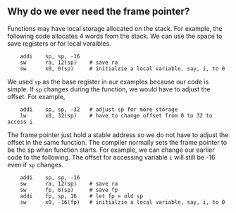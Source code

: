## Why do we ever need the frame pointer? 

Functions may have local storage allocated on the stack. For example, the
following code allocates 4 words from the stack.  We can use the space to save
registers or for local varaibles.


```
    addi    sp, sp, -16
    sw      ra, 12(sp)    # save ra
    sw      x0, 0(sp)     # initialzie a local variable, say, i, to 0
```

We used `sp` as the base register in our examples because our code is simple. If
`sp` changes during the function, we would have to adjust the offset. For example, 

```
    addi    sp, sp, -32   # adjust sp for more storage 
    lw      x0, 32(sp)    # have to change offset from 0 to 32 to access i
```

The frame pointer just hold a stable address so we do not have to adjust the offset
in the same function. The compiler normally sets the frame pointer to be the sp
when function starts. For example, we can change our earlier code to the following. 
The offset for accessing variable `i` will still be -16 even if `sp` changes.

```
    addi    sp, sp, -16
    sw      ra, 12(sp)    # save ra
    sw      fp, 8(sp)     # save fp
    addi    fp, sp, 16    # let fp = old sp 
    sw      x0, -16(fp)   # initialzie a local variable, say, i, to 0
```

